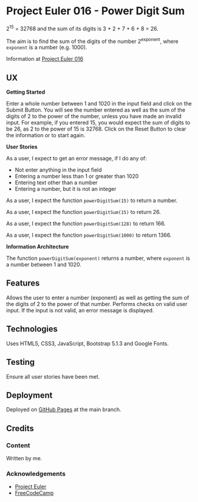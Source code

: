 # Project Euler 016 - Power Digit Sum

2<sup>15</sup> = 32768 and the sum of its digits is 3 + 2 + 7 + 6 + 8 = 26.

The aim is to find the sum of the digits of the number 2<sup>exponent</sup>, where `exponent` is a number (e.g. 1000).

Information at [Project Euler 016](https://projecteuler.net/problem=16)

## UX

**Getting Started**

Enter a whole number between 1 and 1020 in the input field and click on the Submit Button.  You will see the number entered as well as the sum of the digits of 2 to the power of the number, unless you have made an invalid input.  For example, if you entered 15, you would expect the sum of digits to be 26, as 2 to the power of 15 is 32768.  Click on the Reset Button to clear the information or to start again.

**User Stories**

As a user, I expect to get an error message, if I do any of:

- Not enter anything in the input field
- Entering a number less than 1 or greater than 1020
- Entering text other than a number
- Entering a number, but it is not an integer

As a user, I expect the function `powerDigitSum(15)` to return a number.

As a user, I expect the function `powerDigitSum(15)` to return 26.

As a user, I expect the function `powerDigitSum(128)` to return 166.

As a user, I expect the function `powerDigitSum(1000)` to return 1366.

**Information Architecture**

The function `powerDigitSum(exponent)` returns a number, where `exponent` is a number between 1 and 1020.

## Features

Allows the user to enter a number (exponent) as well as getting the sum of the digits of 2 to the power of that number.  Performs checks on valid user input.  If the input is not valid, an error message is displayed.

## Technologies

Uses HTML5, CSS3, JavaScript, Bootstrap 5.1.3 and Google Fonts.

## Testing

Ensure all user stories have been met.

## Deployment

Deployed on [GitHub Pages](https://derektypist.github.io/project-euler-016) at the main branch.

## Credits

### Content

Written by me.

### Acknowledgements

- [Project Euler](https://projecteuler.net)
- [FreeCodeCamp](https://www.freecodecamp.org)